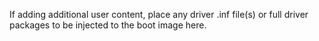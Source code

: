 If adding additional user content, place any driver .inf file(s) or full driver packages to be injected to the boot image here.
